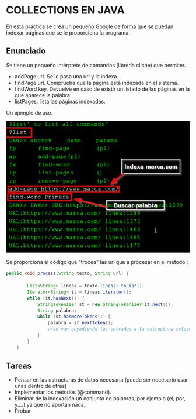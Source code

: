 # COLLECTIONS EN JAVA

En esta práctica se crea un pequeño Google de forma que se puedan indexar páginas que se le proporciona la programa.

   
## Enunciado

Se tiene un pequeño intérprete de comandos (librería cliche) que permiter.
 - addPage url. Se le pasa una url y la indexa.
 - findPage url. Comprueba que la página está indexada en el sistema.
 - findWord key. Devuelve en caso de existir un listado de las páginas en la que aparece la palabra
 - listPages. lista las páginas indexadas.

Un ejemplo de uso:

![image](https://github.com/pass1enator/DAWGoogleTemplate/blob/master/ejemplo.png?raw=true)

Se proporciona el código que "trocea" las url que a procesar en el metodo :
```Java
public void process(String texto, String url) {

        List<String> lineas = texto.lines().toList();
        Iterator<String> it = lineas.iterator();
        while (it.hasNext()) {
            StringTokenizer st = new StringTokenizer(it.next());
            String palabra;
            while (st.hasMoreTokens()) {
                palabra = st.nextToken();
                //se van anyadiendo las entradas a la estructura seleccionada
            }
        }
    }
```
## Tareas

 - Pensar en las estructuras de datos necesaria (puede ser necesario usar unas dentro de otras)
 - Implementar los métodos (@command).
 - Eliminar de la indexación un conjunto de palabras, por ejemplo (el, por, y....) ya que no aportan nada.
 - Probar
